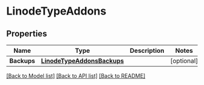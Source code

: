 # LinodeTypeAddons

## Properties
Name | Type | Description | Notes
------------ | ------------- | ------------- | -------------
**Backups** | [**LinodeTypeAddonsBackups**](LinodeType_addons_backups.md) |  | [optional] 

[[Back to Model list]](../README.md#documentation-for-models) [[Back to API list]](../README.md#documentation-for-api-endpoints) [[Back to README]](../README.md)



